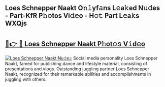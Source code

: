 ## Loes Schnepper Naakt O𝚗𝚕yf𝚊ns L𝚎a𝚔ed N𝚞𝚍es - Part-KfR P𝚑𝚘tos Vi𝚍𝚎o - H𝚘𝚝 Part L𝚎a𝚔s WXQjs

# <h2><a href="http://kfdb43r.oniu.top/?m=Loes+Schnepper+Naakt">🔗👉 🔴 Loes Schnepper Naakt P𝚑ot𝚘𝚜 V𝚒d𝚎o</a></h2>

[![Loes Schnepper Naakt Nu𝚍e𝚜](https://i.imgur.com/0qMVB7G.gif)](http://kfdb43r.oniu.top/?m=Loes+Schnepper+Naakt)
Social media personality Loes Schnepper Naakt, famed for publishing dance and lifestyle material, consisting of presentations and vlogs. Outstanding juggling partner Loes Schnepper Naakt, recognized for their remarkable abilities and accomplishments in juggling with others.  

